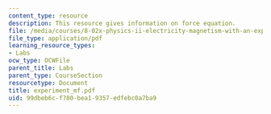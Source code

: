 ```yaml
---
content_type: resource
description: This resource gives information on force equation.
file: /media/courses/8-02x-physics-ii-electricity-magnetism-with-an-experimental-focus-spring-2005/99dbeb6cf780bea19357edfebc0a7ba9_experiment_mf.pdf
file_type: application/pdf
learning_resource_types:
- Labs
ocw_type: OCWFile
parent_title: Labs
parent_type: CourseSection
resourcetype: Document
title: experiment_mf.pdf
uid: 99dbeb6c-f780-bea1-9357-edfebc0a7ba9
---
```

